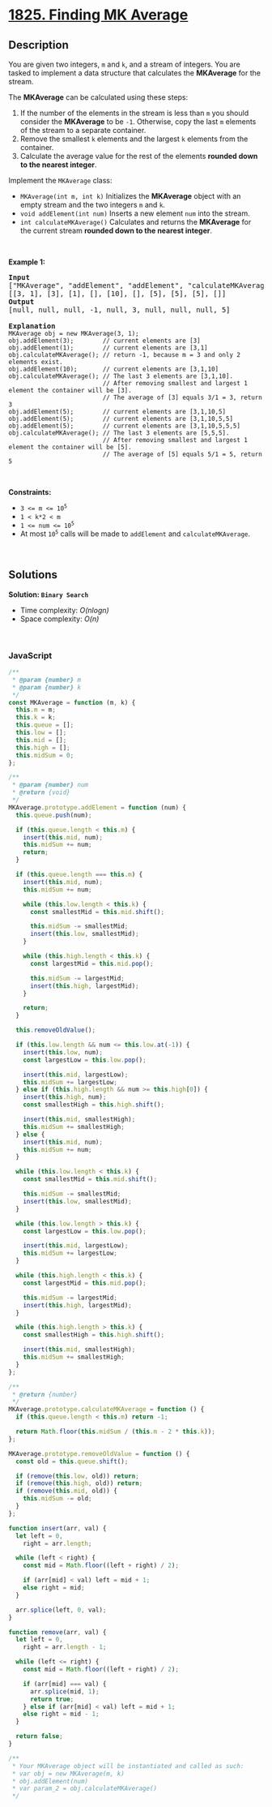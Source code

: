 # [1825. Finding MK Average](https://leetcode.com/problems/finding-mk-average)

## Description

<div class="elfjS" data-track-load="description_content"><p>You are given two integers, <code>m</code> and <code>k</code>, and a stream of integers. You are tasked to implement a data structure that calculates the <strong>MKAverage</strong> for the stream.</p>

<p>The <strong>MKAverage</strong> can be calculated using these steps:</p>

<ol>
	<li>If the number of the elements in the stream is less than <code>m</code> you should consider the <strong>MKAverage</strong> to be <code>-1</code>. Otherwise, copy the last <code>m</code> elements of the stream to a separate container.</li>
	<li>Remove the smallest <code>k</code> elements and the largest <code>k</code> elements from the container.</li>
	<li>Calculate the average value for the rest of the elements <strong>rounded down to the nearest integer</strong>.</li>
</ol>

<p>Implement the <code>MKAverage</code> class:</p>

<ul>
	<li><code>MKAverage(int m, int k)</code> Initializes the <strong>MKAverage</strong> object with an empty stream and the two integers <code>m</code> and <code>k</code>.</li>
	<li><code>void addElement(int num)</code> Inserts a new element <code>num</code> into the stream.</li>
	<li><code>int calculateMKAverage()</code> Calculates and returns the <strong>MKAverage</strong> for the current stream <strong>rounded down to the nearest integer</strong>.</li>
</ul>

<p>&nbsp;</p>
<p><strong class="example">Example 1:</strong></p>

<pre><strong>Input</strong>
["MKAverage", "addElement", "addElement", "calculateMKAverage", "addElement", "calculateMKAverage", "addElement", "addElement", "addElement", "calculateMKAverage"]
[[3, 1], [3], [1], [], [10], [], [5], [5], [5], []]
<strong>Output</strong>
[null, null, null, -1, null, 3, null, null, null, 5]

<strong>Explanation</strong>
<code>MKAverage obj = new MKAverage(3, 1); 
obj.addElement(3);        // current elements are [3]
obj.addElement(1);        // current elements are [3,1]
obj.calculateMKAverage(); // return -1, because m = 3 and only 2 elements exist.
obj.addElement(10);       // current elements are [3,1,10]
obj.calculateMKAverage(); // The last 3 elements are [3,1,10].
                          // After removing smallest and largest 1 element the container will be [3].
                          // The average of [3] equals 3/1 = 3, return 3
obj.addElement(5);        // current elements are [3,1,10,5]
obj.addElement(5);        // current elements are [3,1,10,5,5]
obj.addElement(5);        // current elements are [3,1,10,5,5,5]
obj.calculateMKAverage(); // The last 3 elements are [5,5,5].
                          // After removing smallest and largest 1 element the container will be [5].
                          // The average of [5] equals 5/1 = 5, return 5
</code></pre>

<p>&nbsp;</p>
<p><strong>Constraints:</strong></p>

<ul>
	<li><code>3 &lt;= m &lt;= 10<sup>5</sup></code></li>
	<li><code>1 &lt; k*2 &lt; m</code></li>
	<li><code>1 &lt;= num &lt;= 10<sup>5</sup></code></li>
	<li>At most <code>10<sup>5</sup></code> calls will be made to <code>addElement</code> and <code>calculateMKAverage</code>.</li>
</ul>
</div>

<p>&nbsp;</p>

## Solutions

**Solution: `Binary Search`**

- Time complexity: <em>O(nlogn)</em>
- Space complexity: <em>O(n)</em>

<p>&nbsp;</p>

### **JavaScript**

```js
/**
 * @param {number} m
 * @param {number} k
 */
const MKAverage = function (m, k) {
  this.m = m;
  this.k = k;
  this.queue = [];
  this.low = [];
  this.mid = [];
  this.high = [];
  this.midSum = 0;
};

/**
 * @param {number} num
 * @return {void}
 */
MKAverage.prototype.addElement = function (num) {
  this.queue.push(num);

  if (this.queue.length < this.m) {
    insert(this.mid, num);
    this.midSum += num;
    return;
  }

  if (this.queue.length === this.m) {
    insert(this.mid, num);
    this.midSum += num;

    while (this.low.length < this.k) {
      const smallestMid = this.mid.shift();

      this.midSum -= smallestMid;
      insert(this.low, smallestMid);
    }

    while (this.high.length < this.k) {
      const largestMid = this.mid.pop();

      this.midSum -= largestMid;
      insert(this.high, largestMid);
    }

    return;
  }

  this.removeOldValue();

  if (this.low.length && num <= this.low.at(-1)) {
    insert(this.low, num);
    const largestLow = this.low.pop();

    insert(this.mid, largestLow);
    this.midSum += largestLow;
  } else if (this.high.length && num >= this.high[0]) {
    insert(this.high, num);
    const smallestHigh = this.high.shift();

    insert(this.mid, smallestHigh);
    this.midSum += smallestHigh;
  } else {
    insert(this.mid, num);
    this.midSum += num;
  }

  while (this.low.length < this.k) {
    const smallestMid = this.mid.shift();

    this.midSum -= smallestMid;
    insert(this.low, smallestMid);
  }

  while (this.low.length > this.k) {
    const largestLow = this.low.pop();

    insert(this.mid, largestLow);
    this.midSum += largestLow;
  }

  while (this.high.length < this.k) {
    const largestMid = this.mid.pop();

    this.midSum -= largestMid;
    insert(this.high, largestMid);
  }

  while (this.high.length > this.k) {
    const smallestHigh = this.high.shift();

    insert(this.mid, smallestHigh);
    this.midSum += smallestHigh;
  }
};

/**
 * @return {number}
 */
MKAverage.prototype.calculateMKAverage = function () {
  if (this.queue.length < this.m) return -1;

  return Math.floor(this.midSum / (this.m - 2 * this.k));
};

MKAverage.prototype.removeOldValue = function () {
  const old = this.queue.shift();

  if (remove(this.low, old)) return;
  if (remove(this.high, old)) return;
  if (remove(this.mid, old)) {
    this.midSum -= old;
  }
};

function insert(arr, val) {
  let left = 0,
    right = arr.length;

  while (left < right) {
    const mid = Math.floor((left + right) / 2);

    if (arr[mid] < val) left = mid + 1;
    else right = mid;
  }

  arr.splice(left, 0, val);
}

function remove(arr, val) {
  let left = 0,
    right = arr.length - 1;

  while (left <= right) {
    const mid = Math.floor((left + right) / 2);

    if (arr[mid] === val) {
      arr.splice(mid, 1);
      return true;
    } else if (arr[mid] < val) left = mid + 1;
    else right = mid - 1;
  }

  return false;
}

/**
 * Your MKAverage object will be instantiated and called as such:
 * var obj = new MKAverage(m, k)
 * obj.addElement(num)
 * var param_2 = obj.calculateMKAverage()
 */
```
